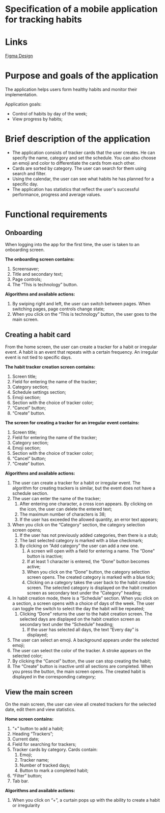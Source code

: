 # Specification of a mobile application for tracking habits

# Links

[Figma Design](https://www.figma.com/file/owAO4CAPTJdpM1BZU5JHv7/Tracker-(YP)?t=SZDLmkWeOPX4y6mp-0)

# Purpose and goals of the application

The application helps users form healthy habits and monitor their implementation.

Application goals:

- Control of habits by day of the week;
- View progress by habits;

# Brief description of the application

- The application consists of tracker cards that the user creates. He can specify the name, category and set the schedule. You can also choose an emoji and color to differentiate the cards from each other.
- Cards are sorted by category. The user can search for them using search and filter.
- Using the calendar, the user can see what habits he has planned for a specific day.
- The application has statistics that reflect the user's successful performance, progress and average values.

# Functional requirements

## Onboarding

When logging into the app for the first time, the user is taken to an onboarding screen.

**The onboarding screen contains:**

1. Screensaver;
2. Title and secondary text;
3. Page controls;
4. The “This is technology” button.

**Algorithms and available actions:**

1. By swiping right and left, the user can switch between pages. When switching pages, page controls change state;
2. When you click on the “This is technology” button, the user goes to the main screen.

## Creating a habit card

From the home screen, the user can create a tracker for a habit or irregular event. A habit is an event that repeats with a certain frequency. An irregular event is not tied to specific days.

**The habit tracker creation screen contains:**

1. Screen title;
2. Field for entering the name of the tracker;
3. Category section;
4. Schedule settings section;
5. Emoji section;
6. Section with the choice of tracker color;
7. “Cancel” button;
8. “Create” button.

**The screen for creating a tracker for an irregular event contains:**

1. Screen title;
2. Field for entering the name of the tracker;
3. Category section;
4. Emoji section;
5. Section with the choice of tracker color;
6. “Cancel” button;
7. “Create” button.

**Algorithms and available actions:**

1. The user can create a tracker for a habit or irregular event. The algorithm for creating trackers is similar, but the event does not have a schedule section.
2. The user can enter the name of the tracker;
     1. After entering one character, a cross icon appears. By clicking on the icon, the user can delete the entered text;
     2. The maximum number of characters is 38;
     3. If the user has exceeded the allowed quantity, an error text appears;
3. When you click on the “Category” section, the category selection screen opens;
     1. If the user has not previously added categories, then there is a stub;
     2. The last selected category is marked with a blue checkmark;
     3. By clicking on “Add category” the user can add a new one.
         1. A screen will open with a field for entering a name. The "Done" button is inactive;
         2. If at least 1 character is entered, the “Done” button becomes active;
         3. When you click on the “Done” button, the category selection screen opens. The created category is marked with a blue tick;
         4. Clicking on a category takes the user back to the habit creation screen. The selected category is displayed on the habit creation screen as secondary text under the “Category” heading;
4. In habit creation mode, there is a “Schedule” section. When you click on a section, a screen opens with a choice of days of the week. The user can toggle the switch to select the day the habit will be repeated;
     1. Clicking “Done” returns the user to the habit creation screen. The selected days are displayed on the habit creation screen as secondary text under the “Schedule” heading;
         1. If the user has selected all days, the text “Every day” is displayed;
5. The user can select an emoji. A background appears under the selected emoji;
6. The user can select the color of the tracker. A stroke appears on the selected color;
7. By clicking the “Cancel” button, the user can stop creating the habit;
8. The “Create” button is inactive until all sections are completed. When you press the button, the main screen opens. The created habit is displayed in the corresponding category;

## View the main screen

On the main screen, the user can view all created trackers for the selected date, edit them and view statistics.

**Home screen contains:**

1. “+” button to add a habit;
2. Heading “Trackers”;
3. Current date;
4. Field for searching for trackers;
5. Tracker cards by category. Cards contain:
     1. Emoji;
     2. Tracker name;
     3. Number of tracked days;
     4. Button to mark a completed habit;
6. “Filter” button;
7. Tab bar.

**Algorithms and available actions:**

1. When you click on “+”, a curtain pops up with the ability to create a habit or irregularity
